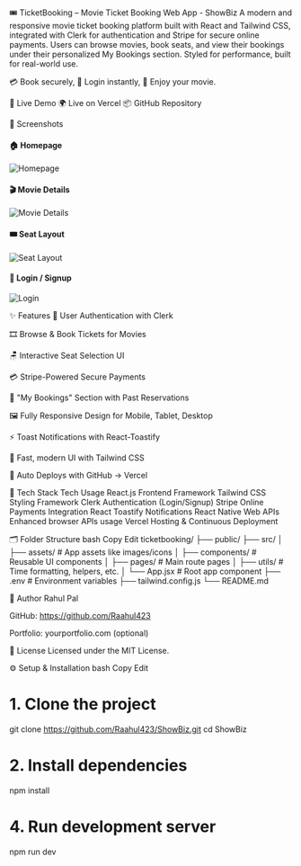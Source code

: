 🎟️ TicketBooking – Movie Ticket Booking Web App - ShowBiz
A modern and responsive movie ticket booking platform built with React and Tailwind CSS, integrated with Clerk for authentication and Stripe for secure online payments. Users can browse movies, book seats, and view their bookings under their personalized My Bookings section. Styled for performance, built for real-world use.

💳 Book securely, 🔐 Login instantly, 🎫 Enjoy your movie.





🚀 Live Demo
🌍 Live on Vercel
📦 GitHub Repository






📸 Screenshots
#### 🏠 Homepage
![Homepage](./assets/Home.png)

#### 🎬 Movie Details
![Movie Details](./assets/Movies.png)

#### 🎟️ Seat Layout
![Seat Layout](./assets/Seat-Layout.png)

#### 🔐 Login / Signup
![Login](./assets/Clerk-Authentication.png)







✨ Features
🔐 User Authentication with Clerk

🎞️ Browse & Book Tickets for Movies

🪑 Interactive Seat Selection UI

💳 Stripe-Powered Secure Payments

📂 "My Bookings" Section with Past Reservations

🖼️ Fully Responsive Design for Mobile, Tablet, Desktop

⚡ Toast Notifications with React-Toastify

🎨 Fast, modern UI with Tailwind CSS

🚀 Auto Deploys with GitHub → Vercel





🧰 Tech Stack
Tech	Usage
React.js	Frontend Framework
Tailwind CSS	Styling Framework
Clerk	Authentication (Login/Signup)
Stripe	Online Payments Integration
React Toastify	Notifications
React Native Web APIs	Enhanced browser APIs usage
Vercel	Hosting & Continuous Deployment






🗂️ Folder Structure
bash
Copy
Edit
ticketbooking/
├── public/
├── src/
│   ├── assets/           # App assets like images/icons
│   ├── components/       # Reusable UI components
│   ├── pages/            # Main route pages
│   ├── utils/            # Time formatting, helpers, etc.
│   └── App.jsx           # Root app component
├── .env                 # Environment variables
├── tailwind.config.js
└── README.md



👤 Author
Rahul Pal

GitHub: https://github.com/Raahul423

Portfolio: yourportfolio.com (optional)






📄 License
Licensed under the MIT License.





⚙️ Setup & Installation
bash
Copy
Edit
# 1. Clone the project
git clone https://github.com/Raahul423/ShowBiz.git
cd ShowBiz

# 2. Install dependencies
npm install



# 4. Run development server
npm run dev
